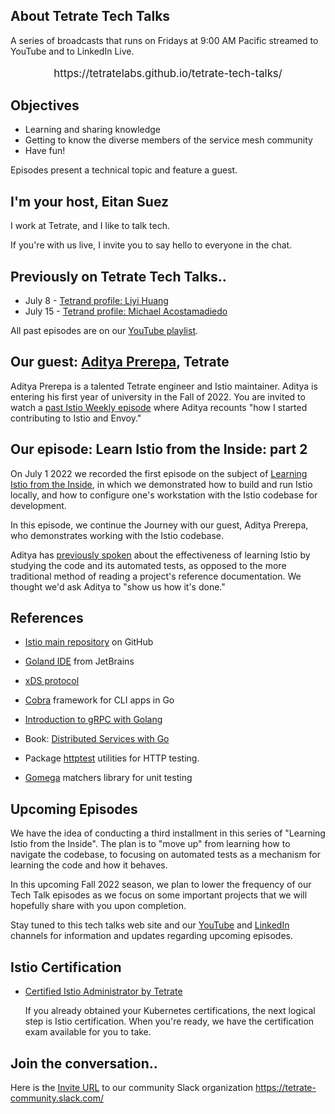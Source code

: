 ## About Tetrate Tech Talks

A series of broadcasts that runs on Fridays at 9:00 AM Pacific
  streamed to YouTube and to LinkedIn Live.

<p style="text-align: center; font-size: larger; font-weight: normal">
https://tetratelabs.github.io/tetrate-tech-talks/
</p>

## Objectives

- Learning and sharing knowledge
- Getting to know the diverse members of the service mesh community
- Have fun!

Episodes present a technical topic and feature a guest.

## I'm your host, Eitan Suez

I work at Tetrate, and I like to talk tech.

If you're with us live, I invite you to say hello to everyone in the chat.

## Previously on Tetrate Tech Talks..

- July 8 - [Tetrand profile: Liyi Huang](../../episode14/)
- July 15 - [Tetrand profile: Michael Acostamadiedo](../../episode15/)

All past episodes are on our [YouTube playlist](https://www.youtube.com/playlist?list=PLm51GPKRAmTlOkjWDJBQYtjcc9WPk4E4F).

## Our guest: [Aditya Prerepa](https://www.linkedin.com/in/aditya-prerepa-963007178/), Tetrate

Aditya Prerepa is a talented Tetrate engineer and Istio maintainer.  Aditya is entering his first year of university in the Fall of 2022.  You are invited to watch a [past Istio Weekly episode](https://youtu.be/o3Fi6nwuuiI) where Aditya recounts "how I started contributing to Istio and Envoy."

## Our episode: Learn Istio from the Inside: part 2

On July 1 2022 we recorded the first episode on the subject of [Learning Istio from the Inside](../../episode13/), in which we demonstrated how to build and run Istio locally, and how to configure one's workstation with the Istio codebase for development.

In this episode, we continue the Journey with our guest, Aditya Prerepa, who demonstrates working with the Istio codebase.

Aditya has [previously spoken](https://youtu.be/o3Fi6nwuuiI) about the effectiveness of learning Istio by studying the code and its automated tests, as opposed to the more traditional method of reading a project's reference documentation.  We thought we'd ask Aditya to "show us how it's done."

## References

- [Istio main repository](https://github.com/istio/istio) on GitHub
- [Goland IDE](https://www.jetbrains.com/go/) from JetBrains
- [xDS protocol](https://www.envoyproxy.io/docs/envoy/v1.23.0/api-docs/xds_protocol)
- [Cobra](https://cobra.dev/) framework for CLI apps in Go

- [Introduction to gRPC with Golang](https://golangdocs.com/grpc-golang)
- Book: [Distributed Services with Go](https://pragprog.com/titles/tjgo/distributed-services-with-go/)
- Package [httptest](https://pkg.go.dev/net/http/httptest) utilities for HTTP testing.
- [Gomega](https://onsi.github.io/gomega/) matchers library for unit testing

## Upcoming Episodes

We have the idea of conducting a third installment in this series of "Learning Istio from the Inside".
The plan is to "move up" from learning how to navigate the codebase, to focusing on automated tests as a mechanism for learning the code and how it behaves.

In this upcoming Fall 2022 season, we plan to lower the frequency of our Tech Talk episodes as we focus on some important projects that we will hopefully share with you upon completion.

Stay tuned to this tech talks web site and our [YouTube](https://www.youtube.com/tetrate) and [LinkedIn](https://www.linkedin.com/company/tetrate) channels for information and updates regarding upcoming episodes.


## Istio Certification

- [Certified Istio Administrator by Tetrate](https://academy.tetrate.io/courses/certified-istio-administrator)

    If you already obtained your Kubernetes certifications, the next logical step is Istio certification.
    When you're ready, we have the certification exam available for you to take.

## Join the conversation..

Here is the [Invite URL](https://tetr8.io/tetrate-community) to our community Slack organization https://tetrate-community.slack.com/

